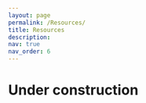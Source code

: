 ```yaml
---
layout: page
permalink: /Resources/
title: Resources
description: 
nav: true
nav_order: 6
---
```

# **Under construction**
